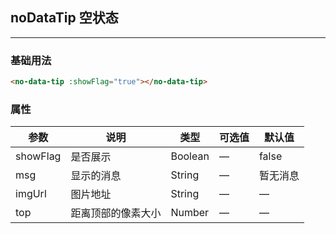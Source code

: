 ## noDataTip 空状态
----
### 基础用法


```html
<no-data-tip :showFlag="true"></no-data-tip>
```
### 属性
| 参数      | 说明    | 类型      | 可选值       | 默认值   |
|---------- |-------- |---------- |-------------  |-------- |
| showFlag  | 是否展示   | Boolean  |  —  | false  |
| msg       | 显示的消息 | String   |  —  | 暂无消息 |
| imgUrl    | 图片地址   | String   |  —  |  —  |
| top       | 距离顶部的像素大小   | Number   |  —  |  —  |

